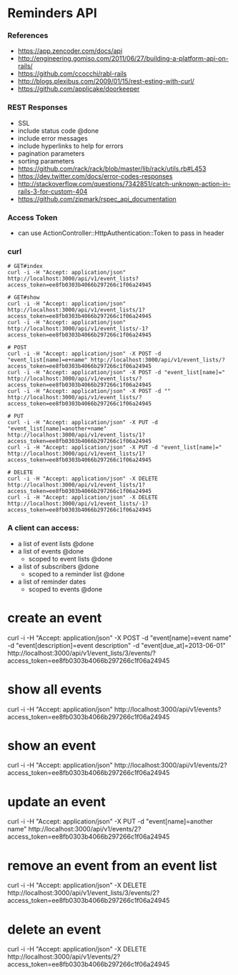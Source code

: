 # Reminders API

### References
* https://app.zencoder.com/docs/api
* http://engineering.gomiso.com/2011/06/27/building-a-platform-api-on-rails/
* https://github.com/ccocchi/rabl-rails
* http://blogs.plexibus.com/2009/01/15/rest-esting-with-curl/
* https://github.com/applicake/doorkeeper

### REST Responses
* SSL
* include status code @done
* include error messages
* include hyperlinks to help for errors
* pagination parameters
* sorting parameters
* https://github.com/rack/rack/blob/master/lib/rack/utils.rb#L453
* https://dev.twitter.com/docs/error-codes-responses
* http://stackoverflow.com/questions/7342851/catch-unknown-action-in-rails-3-for-custom-404
* https://github.com/zipmark/rspec_api_documentation

### Access Token
* can use ActionController::HttpAuthentication::Token to pass in header

### curl
```
# GET#index
curl -i -H "Accept: application/json" http://localhost:3000/api/v1/event_lists?access_token=ee8fb0303b4066b297266c1f06a24945

# GET#show
curl -i -H "Accept: application/json" http://localhost:3000/api/v1/event_lists/1?access_token=ee8fb0303b4066b297266c1f06a24945
curl -i -H "Accept: application/json" http://localhost:3000/api/v1/event_lists/-1?access_token=ee8fb0303b4066b297266c1f06a24945

# POST
curl -i -H "Accept: application/json" -X POST -d "event_list[name]=e+name" http://localhost:3000/api/v1/event_lists/?access_token=ee8fb0303b4066b297266c1f06a24945
curl -i -H "Accept: application/json" -X POST -d "event_list[name]=" http://localhost:3000/api/v1/event_lists/?access_token=ee8fb0303b4066b297266c1f06a24945
curl -i -H "Accept: application/json" -X POST -d "" http://localhost:3000/api/v1/event_lists/?access_token=ee8fb0303b4066b297266c1f06a24945

# PUT
curl -i -H "Accept: application/json" -X PUT -d "event_list[name]=another+name" http://localhost:3000/api/v1/event_lists/1?access_token=ee8fb0303b4066b297266c1f06a24945
curl -i -H "Accept: application/json" -X PUT -d "event_list[name]=" http://localhost:3000/api/v1/event_lists/1?access_token=ee8fb0303b4066b297266c1f06a24945

# DELETE
curl -i -H "Accept: application/json" -X DELETE http://localhost:3000/api/v1/event_lists/1?access_token=ee8fb0303b4066b297266c1f06a24945
curl -i -H "Accept: application/json" -X DELETE http://localhost:3000/api/v1/event_lists/-1?access_token=ee8fb0303b4066b297266c1f06a24945
```

### A client can access:
* a list of event lists @done
* a list of events @done
  * scoped to event lists @done
* a list of subscribers @done
  * scoped to a reminder list @done
* a list of reminder dates
  * scoped to events @done

# create an event
curl -i -H "Accept: application/json" -X POST -d "event[name]=event name" -d "event[description]=event description" -d "event[due_at]=2013-06-01" http://localhost:3000/api/v1/event_lists/3/events/?access_token=ee8fb0303b4066b297266c1f06a24945
# show all events
curl -i -H "Accept: application/json" http://localhost:3000/api/v1/events?access_token=ee8fb0303b4066b297266c1f06a24945
# show an event
curl -i -H "Accept: application/json" http://localhost:3000/api/v1/events/2?access_token=ee8fb0303b4066b297266c1f06a24945
# update an event
curl -i -H "Accept: application/json" -X PUT -d "event[name]=another name" http://localhost:3000/api/v1/events/2?access_token=ee8fb0303b4066b297266c1f06a24945
# remove an event from an event list
curl -i -H "Accept: application/json" -X DELETE http://localhost:3000/api/v1/event_lists/3/events/2?access_token=ee8fb0303b4066b297266c1f06a24945
# delete an event
curl -i -H "Accept: application/json" -X DELETE http://localhost:3000/api/v1/events/2?access_token=ee8fb0303b4066b297266c1f06a24945
